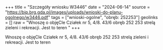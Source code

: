 +++
title = "Szczegóły wniosku W3446"
date = "2024-06-14"
source = "https://bip.brg.gda.pl/images/uploads/wnioski-do-planu-ogolnego/w3446.pdf"
tags = ["wnioski-ogolne", "obręb: 252253"]
geolinks = []
raw = "Wnoszę o objęCIe Cziałek nr 5, 4/8. 43/6 obręb 252 253 strelą zieleni i rekreacji. Jest to teren "
+++

Wnoszę o objęCIe Cziałek nr 5, 4/8. 43/6 obręb 252 253 strelą zieleni i rekreacji. Jest to teren



